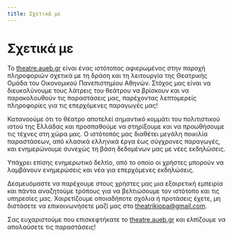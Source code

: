 ```yaml
---
title: Σχετικά με
---
```


# Σχετικά με

Το [theatre.aueb.gr](https://theater-aueb-gr.vercel.app) είναι ένας ιστότοπος αφιερωμένος στην παροχή πληροφοριών σχετικά με τη δράση και τη λειτουργία της Θεατρικής Ομάδα του Οικονομικού Πανεπιστημίου Αθηνών. Στόχος μας είναι να διευκολύνουμε τους λάτρεις του θεάτρου να βρίσκουν και να παρακολουθούν τις παραστάσεις μας, παρέχοντας λεπτομερείς πληροφορίες για τις επερχόμενες παραγωγές μας!

Κατανοούμε ότι το θέατρο αποτελεί σημαντικό κομμάτι του πολιτιστικού ιστού της Ελλάδας και προσπαθούμε να στηρίξουμε και να προωθήσουμε τις τέχνες στη χώρα μας. Ο ιστότοπός μας διαθέτει μεγάλη ποικιλία παραστάσεων, από κλασικά ελληνικά έργα έως σύγχρονες παραγωγές, και ενημερώνουμε συνεχώς τη βάση δεδομένων μας με νέες εκδηλώσεις.

Υπάχρει επίσης ενημερωτικό δελτίο, από το οποίο οι χρήστες μπορούν να λαμβάνουν ενημερώσεις και νέα για επερχόμενες εκδηλώσεις.

Δεσμευόμαστε να παρέχουμε στους χρήστες μας μια εξαιρετική εμπειρία και πάντα αναζητούμε τρόπους για να βελτιώσουμε τον ιστότοπο και τις υπηρεσίες μας. Χαιρετίζουμε οποιαδήποτε σχόλια ή προτάσεις έχετε, μη διστάσετε να επικοινωνήσετε μαζί μας στο [theatrikiopa@gmail.com](mailto:theatrikiopa@gmail.com).

Σας ευχαριστούμε που επισκεφτήκατε το [theatre.aueb.gr](https://theater-aueb-gr.vercel.app) και ελπίζουμε να απολαύσετε τις παραστάσεις!
